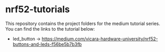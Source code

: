 # nrf52-tutorials

This repository contains the project folders for the medium tutorial series. You can find the links to the tutorial below:

* led_button -> https://medium.com/vicara-hardware-university/nrf52-buttons-and-leds-f56be5b7b3fb